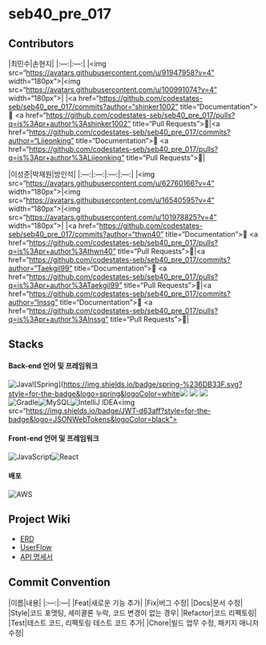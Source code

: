 # seb40_pre_017

## Contributors

|최민수|손현지|
|:—:|:—:|
|<img src=“https://avatars.githubusercontent.com/u/91947958?v=4” width=“180px”>|<img src=“https://avatars.githubusercontent.com/u/100991074?v=4” width=“180px”>|
|<a href=“https://github.com/codestates-seb/seb40_pre_017/commits?author=“shinker1002” title=“Documentation”>📖</a> <a href=“https://github.com/codestates-seb/seb40_pre_017/pulls?q=is%3Apr+author%3Ashinker1002” title=“Pull Requests”>📌</a>|<a href=“https://github.com/codestates-seb/seb40_pre_017/commits?author=“Liieonking” title=“Documentation”>📖</a> <a href=“https://github.com/codestates-seb/seb40_pre_017/pulls?q=is%3Apr+author%3ALiieonking” title=“Pull Requests”>📌</a>|

|이성준|박재원|방인석|
|:—:|:—:|:—:|:—:|
|<img src=“https://avatars.githubusercontent.com/u/62760166?v=4” width=“180px”>|<img src=“https://avatars.githubusercontent.com/u/16540595?v=4” width=“180px”>|<img src=“https://avatars.githubusercontent.com/u/101978825?v=4” width=“180px”>|
|<a href=“https://github.com/codestates-seb/seb40_pre_017/commits?author=“thwn40” title=“Documentation”>📖</a> <a href=“https://github.com/codestates-seb/seb40_pre_017/pulls?q=is%3Apr+author%3Athwn40” title=“Pull Requests”>📌</a>|<a href=“https://github.com/codestates-seb/seb40_pre_017/commits?author=“Taekgil99” title=“Documentation”>📖</a> <a href=“https://github.com/codestates-seb/seb40_pre_017/pulls?q=is%3Apr+author%3ATaekgil99” title=“Pull Requests”>📌</a>|<a href=“https://github.com/codestates-seb/seb40_pre_017/commits?author=“Inssg” title=“Documentation”>📖</a> <a href=“https://github.com/codestates-seb/seb40_pre_017/pulls?q=is%3Apr+author%3AInssg” title=“Pull Requests”>📌</a>|


## Stacks

#### Back-end 언어 및 프레임워크
![Java](https://img.shields.io/badge/java-%23ED8B00.svg?style=for-the-badge&logo=java&logoColor=white)![Spring](https://img.shields.io/badge/spring-%236DB33F.svg?style=for-the-badge&logo=spring&logoColor=white<img src="https://img.shields.io/badge/spring-6DB33F?style=for-the-badge&logo=spring&logoColor=white"> <img src="https://img.shields.io/badge/springboot-6DB33F?style=for-the-badge&logo=springboot&logoColor=white"> <img src="https://camo.githubusercontent.com/49befa32300e8d3f71282963743f863d1eed0856ff4073fbcff0f25675912db5/68747470733a2f2f696d672e736869656c64732e696f2f62616467652f537072696e672053656375726974792d3644423333463f7374796c653d666f722d7468652d6261646765266c6f676f3d537072696e67205365637572697479266c6f676f436f6c6f723d7768697465">
<br> 
![Gradle](https://img.shields.io/badge/Gradle-02303A.svg?style=for-the-badge&logo=Gradle&logoColor=white)![MySQL](https://img.shields.io/badge/mysql-%2300f.svg?style=for-the-badge&logo=mysql&logoColor=white)![IntelliJ IDEA](https://img.shields.io/badge/IntelliJIDEA-000000.svg?style=for-the-badge&logo=intellij-idea&logoColor=white)<img src=“https://img.shields.io/badge/JWT-d63aff?style=for-the-badge&logo=JSONWebTokens&logoColor=black”>


#### Front-end 언어 및 프레임워크

![JavaScript](https://img.shields.io/badge/javascript-%23323330.svg?style=for-the-badge&logo=javascript&logoColor=%23F7DF1E)![React](https://img.shields.io/badge/react-%2320232a.svg?style=for-the-badge&logo=react&logoColor=%2361DAFB)


#### 배포
![AWS](https://img.shields.io/badge/AWS-%23FF9900.svg?style=for-the-badge&logo=amazon-aws&logoColor=white)

 

## Project Wiki

- [ERD](https://www.notion.so/taekgil/ERD-a4b259ce84bf404faba9be48df2cac9c)
- [UserFlow](https://www.notion.so/taekgil/UserFlow-f54acb3a94e142a0b24b569455393eb6)
- [API 명세서](https://www.notion.so/taekgil/API-e993db7a3d414798bc904fe7284b8346)


## Commit Convention
|이름|내용|
|:—:|:—|
|Feat|새로운 기능 추가|
|Fix|버그 수정|
|Docs|문서 수정|
|Style|코드 포맷팅, 세미콜론 누락, 코드 변경이 없는 경우|
|Refactor|코드 리펙토링|
|Test|테스트 코드, 리펙토링 테스트 코드 추가|
|Chore|빌드 업무 수정, 패키지 매니저 수정|
